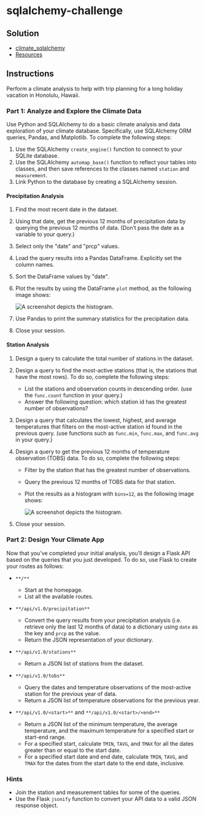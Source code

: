 # sqlalchemy-challenge

## Solution
- [climate_sqlalchemy]()
- [Resources]()

## Instructions

Perform a climate analysis to help with trip planning for a long holiday vacation in Honolulu, Hawaii.

### Part 1: Analyze and Explore the Climate Data

Use Python and SQLAlchemy to do a basic climate analysis and data exploration of your climate database. Specifically, use SQLAlchemy ORM queries, Pandas, and Matplotlib. To complete the following steps:

1. Use the SQLAlchemy `create_engine()` function to connect to your SQLite database.
2. Use the SQLAlchemy `automap_base()` function to reflect your tables into classes, and then save references to the classes named `station` and `measurement`.
3. Link Python to the database by creating a SQLAlchemy session.

#### Precipitation Analysis

1. Find the most recent date in the dataset.
2. Using that date, get the previous 12 months of precipitation data by querying the previous 12 months of data. (Don’t pass the date as a variable to your query.)
3. Select only the "date" and "prcp" values.
4. Load the query results into a Pandas DataFrame. Explicitly set the column names.
5. Sort the DataFrame values by "date".
6. Plot the results by using the DataFrame `plot` method, as the following image shows:

    ![A screenshot depicts the histogram.](#)
    
7. Use Pandas to print the summary statistics for the precipitation data.
8. Close your session.

#### Station Analysis

1. Design a query to calculate the total number of stations in the dataset.
2. Design a query to find the most-active stations (that is, the stations that have the most rows). To do so, complete the following steps:
   - List the stations and observation counts in descending order. (use the `func.count` function in your query.)
   - Answer the following question: which station id has the greatest number of observations?
3. Design a query that calculates the lowest, highest, and average temperatures that filters on the most-active station id found in the previous query. (use functions such as `func.min`, `func.max`, and `func.avg` in your query.)
4. Design a query to get the previous 12 months of temperature observation (TOBS) data. To do so, complete the following steps:
     - Filter by the station that has the greatest number of observations.
     - Query the previous 12 months of TOBS data for that station.
     - Plot the results as a histogram with `bins=12`, as the following image shows:

       ![A screenshot depicts the histogram.](#)

4. Close your session.

### Part 2: Design Your Climate App

Now that you’ve completed your initial analysis, you’ll design a Flask API based on the queries that you just developed. To do so, use Flask to create your routes as follows:

- `**/**`

  - Start at the homepage.
  - List all the available routes.

- `**/api/v1.0/precipitation**`

  - Convert the query results from your precipitation analysis (i.e. retrieve only the last 12 months of data) to a dictionary using `date` as the key and `prcp` as the value.
  - Return the JSON representation of your dictionary.

- `**/api/v1.0/stations**`

  - Return a JSON list of stations from the dataset.

- `**/api/v1.0/tobs**`

  - Query the dates and temperature observations of the most-active station for the previous year of data.
  - Return a JSON list of temperature observations for the previous year.

- `**/api/v1.0/<start>**` and `**/api/v1.0/<start>/<end>**`

  - Return a JSON list of the minimum temperature, the average temperature, and the maximum temperature for a specified start or start-end range.
  - For a specified start, calculate `TMIN`, `TAVG`, and `TMAX` for all the dates greater than or equal to the start date.
  - For a specified start date and end date, calculate `TMIN`, `TAVG`, and `TMAX` for the dates from the start date to the end date, inclusive.

### Hints

- Join the station and measurement tables for some of the queries.
- Use the Flask `jsonify` function to convert your API data to a valid JSON response object.
